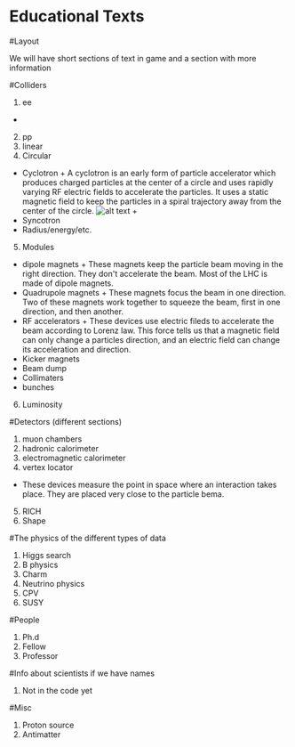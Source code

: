 Educational Texts
=================

#Layout

We will have short sections of text in game and a section with more information

#Colliders

1. ee
 *
2. pp
3. linear
4. Circular
 * Cyclotron
    	+ A cyclotron is an early form of particle accelerator which produces charged particles at the center of a circle and uses rapidly varying RF electric fields to accelerate the particles. It uses a static magnetic field to keep the particles in a spiral trajectory away from the center of the circle.
![alt text](/img/Cyclotron_patent.png "Cyclotron Schematic")
    	+ 
 * Syncotron
 * Radius/energy/etc.
5. Modules
 * dipole magnets
    	+ These magnets keep the particle beam moving in the right direction. They don't accelerate the beam. Most of the LHC is made of dipole magnets.
 * Quadrupole magnets
    	+ These magnets focus the beam in one direction. Two of these magnets work together to squeeze the beam, first in one direction, and then another.
 * RF accelerators
    	+ These devices use electric fileds to accelerate the beam according to Lorenz law. This force tells us that a magnetic field can only change a particles direction, and an electric field can change its acceleration and direction.
 * Kicker magnets
 * Beam dump
 * Collimaters
 * bunches
6. Luminosity

#Detectors (different sections)

1. muon chambers
2. hadronic calorimeter
3. electromagnetic calorimeter
4. vertex locator
 * These devices measure the point in space where an interaction takes place. They are placed very close to the particle bema. 
5. RICH
6. Shape
	
#The physics of the different types of data

1. Higgs search
2. B physics
3. Charm
4. Neutrino physics
5. CPV
6. SUSY

#People

1. Ph.d
2. Fellow
3. Professor

#Info about scientists if we have names
1. Not in the code yet

#Misc

1. Proton source
2. Antimatter
